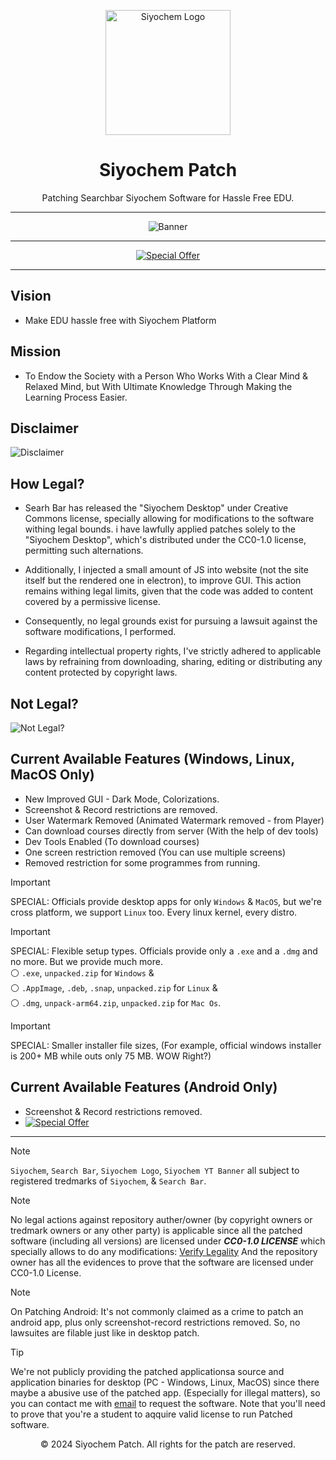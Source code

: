 <p align="center">
  <a href="https://dragon.edu.lk/Siyochem">
    <img src="https://github.com/user-attachments/assets/9c75cf3b-0176-4516-a343-45ed1d9fc364" alt="Siyochem Logo" width="200px">
  </a>
</p>


<h1 align="center">Siyochem Patch</h1>

<p align="center">
  Patching Searchbar Siyochem Software for Hassle Free EDU.
</p>

---

<p align="center">
  <img src="https://github.com/user-attachments/assets/b78e1639-6cfe-494f-a4df-1101dfc78620" alt="Banner">
</p>

---

<div align="center">
  <a href="https://github.com/Siyochem-Patch/Siyochem-Android">
    <img src="https://img.shields.io/badge/Special%20Offer-Download%20Now%20for%20Android%20Without%20Verify!-blue?style=for-the-badge&logo=appveyor" alt="Special Offer">
  </a>
</div>

---

## Vision
 - Make EDU hassle free with Siyochem Platform

## Mission
 - To Endow the Society with a Person Who Works With a Clear Mind & Relaxed Mind, but With Ultimate Knowledge Through Making the Learning Process Easier.

## Disclaimer
![Disclaimer](https://github.com/user-attachments/assets/acc9b63e-2cab-415f-92ee-2700eaac3eb2)

## How Legal?

  - Searh Bar has released the "Siyochem Desktop" under Creative Commons license, specially allowing for modifications to the software withing legal bounds. i have lawfully applied patches solely to the "Siyochem Desktop", which's distributed under the CC0-1.0 license, permitting such alternations.

  - Additionally, I injected a small amount of JS into website (not the site itself but the rendered one in electron), to improve GUI. This action remains withing legal limits, given that the code was added to content covered by a permissive license. 

  - Consequently, no legal grounds exist for pursuing a lawsuit against the software modifications, I performed.

  - Regarding intellectual property rights, I've strictly adhered to applicable laws by refraining from downloading, sharing, editing or distributing any content protected by copyright laws.

## Not Legal?

  ![Not Legal?](https://github.com/user-attachments/assets/5565c4ef-0c43-416f-8b26-3052c4b9924c)

## Current Available Features (Windows, Linux, MacOS Only)
 - New Improved GUI - Dark Mode, Colorizations.
 - Screenshot & Record restrictions are removed.
 - User Watermark Removed (Animated Watermark removed - from Player)
 - Can download courses directly from server (With the help of dev tools)
 - Dev Tools Enabled (To download courses)
 - One screen restriction removed (You can use multiple screens)
 - Removed restriction for some programmes from running.

> [!IMPORTANT]
> SPECIAL: Officials provide desktop apps for only `Windows` & `MacOS`, but we're cross platform, we support `Linux` too. Every linux kernel, every distro.

> [!IMPORTANT]
> SPECIAL: Flexible setup types. Officials provide only a `.exe` and a `.dmg` and no more. But we provide much more. <br/> ⚪ `.exe`, `unpacked.zip` for `Windows` & <br/> ⚪ `.AppImage`, `.deb`, `.snap`, `unpacked.zip` for `Linux` & <br/> ⚪ `.dmg`, `unpack-arm64.zip`, `unpacked.zip` for `Mac Os`. 

> [!IMPORTANT]
> SPECIAL: Smaller installer file sizes, (For example, official windows installer is 200+ MB while outs only 75 MB. WOW Right?)

## Current Available Features (Android Only)
 - Screenshot & Record restrictions removed.
 - [![Special Offer](https://img.shields.io/badge/Special%20Offer-Download%20Now%20for%20Android%20Without%20Verify!-blue?style=for-the-badge&logo=appveyor)](https://github.com/Siyochem-Patch/Siyochem-Android)


---

> [!NOTE]
> `Siyochem`, `Search Bar`, `Siyochem Logo`, `Siyochem YT Banner` all subject to registered tredmarks of `Siyochem`, & `Search Bar`.

> [!NOTE]
> No legal actions against repository auther/owner (by copyright owners or tredmark owners or any other party) is applicable since all the patched software (including all versions) are licensed under ***CC0-1.0 LICENSE*** which specially allows to do any modifications: [Verify Legality](https://creativecommons.org/publicdomain/zero/1.0/)
> And the repository owner has all the evidences to prove that the software are licensed under CC0-1.0 License.

> [!NOTE]
> On Patching Android: It's not commonly claimed as a crime to patch an android app, plus only screenshot-record restrictions removed. So, no lawsuites are filable just like in desktop patch.

> [!TIP]
> We're not publicly providing the patched applicationsa source and application binaries for desktop (PC - Windows, Linux, MacOS) since there maybe a abusive use of the patched app. (Especially for illegal matters), so you can contact me with [email](yt2.dev.dragon@gmail.com) to request the software.
> Note that you'll need to prove that you're a student to aqquire valid license to run Patched software.

<p align="center">© 2024 Siyochem Patch. All rights for the patch are reserved.</p>
